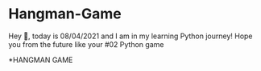 # Hangman-Game
Hey 👋, today is 08/04/2021 and I am in my learning Python journey! Hope you from the future like your #02 Python game 

*HANGMAN GAME
